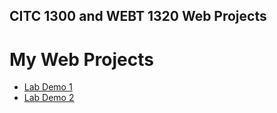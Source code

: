 ## CITC 1300 and WEBT 1320 Web Projects

<h1>My Web Projects</h1>
    <ul>
        <li><a href="LabDemo1/index.html">Lab Demo 1</a>
        <li><a href="LabDemo2/index.html">Lab Demo 2</a>
    </ul>
